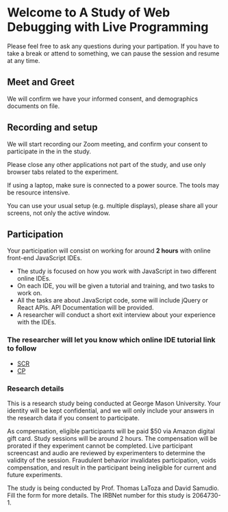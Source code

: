 # Welcome to A Study of Web Debugging with Live Programming

Please feel free to ask any questions during your partipation. If you have to take a break or attend to something, we can pause the session and resume at any time.

## Meet and Greet

We will confirm we have your informed consent, and demographics documents on file.

## Recording and setup

We will start recording our Zoom meeting, and confirm your consent to participate in the in the study.


Please close any other applications not part of the study, and use only browser tabs related to the experiment.

If using a laptop, make sure is connected to a power source. The tools may be resource intensive.

You can use your usual setup (e.g. multiple displays), please share all your screens, not only the active window.

## Participation

Your participation will consist on working for around **2 hours** with online front-end JavaScript IDEs.
   - The study is focused on how you work with JavaScript in two different online IDEs.
   - On each IDE, you will be given a tutorial and training, and two tasks to work on. 
   - All the tasks are about JavaScript code, some will include jQuery or React APIs. API Documentation will be provided.
   - A researcher will conduct a short exit interview about your experience with the IDEs.

### The researcher will let you know which online IDE tutorial link to follow
- [SCR](https://github.com/luminaxster/2024-study-a/blob/main/Tool-SCR-tutorial.md)
- [CP](https://github.com/luminaxster/2024-study-a/blob/main/Tool-CP-tutorial.md)


### Research details
This is a research study being conducted at George Mason University. Your identity will be kept confidential, and we will only include your answers in the research data if you consent to participate.

As compensation, eligible participants will be paid $50 via Amazon digital gift card. Study sessions will be around 2 hours. The compensation will be prorated if they experiment cannot be completed. Live participant screencast and audio are reviewed by experimenters to determine the validity of the session. Fraudulent behavior invalidates participation, voids compensation, and result in the participant being ineligible for current and future experiments.

The study is being conducted by Prof. Thomas LaToza and David Samudio. Fill the form for more details. The IRBNet number for this study is 2064730-1.
